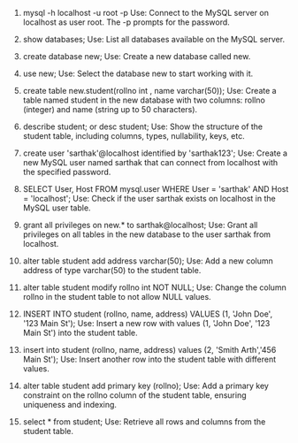 1. mysql -h localhost -u root -p
Use: Connect to the MySQL server on localhost as user root. The -p prompts for the password.

2. show databases;
Use: List all databases available on the MySQL server.

3. create database new;
Use: Create a new database called new.

4. use new;
Use: Select the database new to start working with it.

5. create table new.student(rollno int , name varchar(50));
Use: Create a table named student in the new database with two columns: rollno (integer) and name (string up to 50 characters).

6. describe student; or desc student;
Use: Show the structure of the student table, including columns, types, nullability, keys, etc.

7. create user 'sarthak'@localhost identified by 'sarthak123';
Use: Create a new MySQL user named sarthak that can connect from localhost with the specified password.

8. SELECT User, Host FROM mysql.user WHERE User = 'sarthak' AND Host = 'localhost';
Use: Check if the user sarthak exists on localhost in the MySQL user table.

9. grant all privileges on new.* to sarthak@localhost;
Use: Grant all privileges on all tables in the new database to the user sarthak from localhost.

10. alter table student add address varchar(50);
Use: Add a new column address of type varchar(50) to the student table.

11. alter table student modify rollno int NOT NULL;
Use: Change the column rollno in the student table to not allow NULL values.

12. INSERT INTO student (rollno, name, address) VALUES (1, 'John Doe', '123 Main St');
Use: Insert a new row with values (1, 'John Doe', '123 Main St') into the student table.

13. insert into student (rollno, name, address) values (2, 'Smith Arth','456 Main St');
Use: Insert another row into the student table with different values.

14. alter table student add primary key (rollno);
Use: Add a primary key constraint on the rollno column of the student table, ensuring uniqueness and indexing.

15. select * from student;
Use: Retrieve all rows and columns from the student table.


